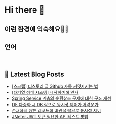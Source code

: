 # Hi there 👋

## 이런 환경에 익숙해요✍🏼

## 언어

<p>
  <img alt="" src= "https://img.shields.io/badge/JavaScript-F7DF1E?style=flat-square&logo=JavaScript&logoColor=white"/> 
  <img alt="" src= "https://img.shields.io/badge/TypeScript-black?logo=typescript&logoColor=blue"/>
</p>

## 📕 Latest Blog Posts

<ul><li><a href='https://devnona.tistory.com/136' target='_blank'>[스크랩] 티스토리 글 Github 자동 커밋시키는 법</a></li><li><a href='https://devnona.tistory.com/135' target='_blank'>[대기열 예매 시스템] 시작하기에 앞서</a></li><li><a href='https://devnona.tistory.com/134' target='_blank'>Spring Service 계층의 순환참조 문제에 대한 구조 개선</a></li><li><a href='https://devnona.tistory.com/133' target='_blank'>DB 다중화 시 DB 락으로 동시성 제어가 어려운가</a></li><li><a href='https://devnona.tistory.com/132' target='_blank'>존재하지 않는 레코드에 비관적 락으로 동시성 제어</a></li><li><a href='https://devnona.tistory.com/131' target='_blank'>JMeter JWT 토큰 필요한 API 테스트 방법</a></li></ul>